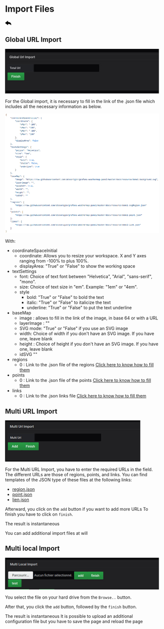  
# Import Files
[![](../../screenshots/other/Go-back.png)](README.md)
 
## Global URL Import


![coordinate mode](../../screenshots/editor/import/global.jpg)

For the Global import, it is necessary to fill in the link of the .json file which includes all the necessary information as below.

![coordinate mode](../../screenshots/editor/import/Json-Global.png)

With:
	
- coordinateSpaceInitial	
    - coordinate: Allows you to resize your workspace. X and Y axes ranging from -100% to plus 100%. 
    - displayArea: "True" or "False" to show the working space
- textSettings	
    - font: Choice of text font between "Helvetica", "Arial", "sans-serif", "mono".
    - size: Choice of text size in "em". Example: "1em" or "4em".
    - style	
        - bold: "True" or "False" to bold the text
        - italic: "True" or "False" to italicize the text
        - underline: "True" or "False" to put the text underline
- baseMap	
    - image : allows to fill in the link of the image, in base 64 or with a URL
    - layerImage : ""
    - SVG mode: "True" or "False" if you use an SVG image
    - width: Choice of width if you don't have an SVG image. If you have one, leave blank
    - height : Choice of height if you don't have an SVG image. If you have one, leave blank
    - idSVG ""
- regions	
    - 0 : Link to the .json file of the regions [Click here to know how to fill them](./../appendix/json-region.md)
- points	
    - 0 : Link to the .json file of the points [Click here to know how to fill them](./../appendix/json-point.md)
- links	
    - 0 : Link to the .json links file [Click here to know how to fill them](./../appendix/json-links.md)
 

## Multi URL Import


![coordinate mode](../../screenshots/editor/import/url-import.jpg)

For the Multi URL Import, you have to enter the required URLs in the field. 
The different URLs are those of regions, points, and links. 
You can find templates of the JSON type of these files at the following links:

- [region.json](./../appendix/json-region.md)
- [point.json](./../appendix/json-points.md)
- [lien.json](./../appendix/json-links.md)

Afterward, you click on the `add` button if you want to add more URLs
To finish you have to click on `finish`.


The result is instantaneous


You can add additional import files at will



## Multi local Import


![coordinate mode](../../screenshots/editor/import/local-import.jpg)



You select the file on your hard drive from the `Browse..` button.


After that, you click the `add` button, followed by the `finish` button.


The result is instantaneous 
It is possible to upload an additional configuration file but you have to save the page and reload the page



